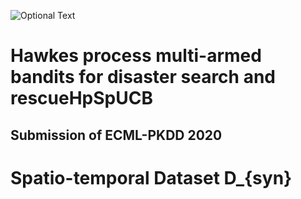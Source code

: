 ![Optional Text](../Figure/Simulate.jpg)

# Hawkes process multi-armed bandits for disaster search and rescueHpSpUCB 
## Submission of ECML-PKDD 2020

# Spatio-temporal Dataset D_{syn}



